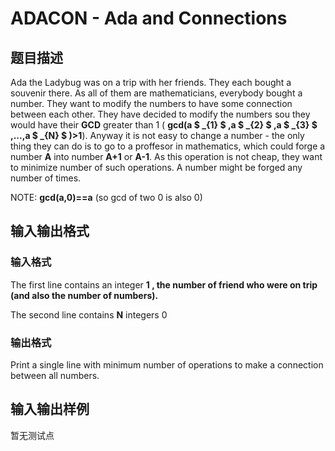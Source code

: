 # ADACON - Ada and Connections

## 题目描述

Ada the Ladybug was on a trip with her friends. They each bought a souvenir there. As all of them are mathematicians, everybody bought a number. They want to modify the numbers to have some connection between each other. They have decided to modify the numbers sou they would have their **GCD** greater than 1 ( **gcd(a $ _{1} $ ,a $ _{2} $ ,a $ _{3} $ ,...,a $ _{N} $ )>1**). Anyway it is not easy to change a number - the only thing they can do is to go to a proffesor in mathematics, which could forge a number **A** into number **A+1** or **A-1**. As this operation is not cheap, they want to minimize number of such operations. A number might be forged any number of times.

NOTE: **gcd(a,0)==a** (so gcd of two 0 is also 0)

## 输入输出格式

### 输入格式

The first line contains an integer **1 , the number of friend who were on trip (and also the number of numbers).**

The second line contains **N** integers 0

### 输出格式

Print a single line with minimum number of operations to make a connection between all numbers.

## 输入输出样例

暂无测试点

